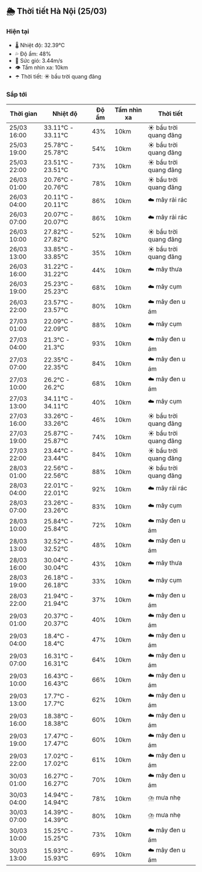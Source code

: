## 🌦️ Thời tiết Hà Nội (25/03)

### Hiện tại

- 🌡️ Nhiệt độ: 32.39℃
- 💦 Độ ẩm: 48%
- 💨 Sức gió: 3.44m/s
- 👁️ Tầm nhìn xa: 10km
- ☂️ Thời tiết: ☀️ bầu trời quang đãng

### Sắp tới

| Thời gian | Nhiệt độ | Độ ẩm | Tầm nhìn xa | Thời tiết |
| --- | --- | --- | --- | --- |
| 25/03 16:00 | 33.11℃ - 33.11℃ | 43% | 10km | ☀️ bầu trời quang đãng |
| 25/03 19:00 | 25.78℃ - 25.78℃ | 54% | 10km | ☀️ bầu trời quang đãng |
| 25/03 22:00 | 23.51℃ - 23.51℃ | 73% | 10km | ☀️ bầu trời quang đãng |
| 26/03 01:00 | 20.76℃ - 20.76℃ | 78% | 10km | ☀️ bầu trời quang đãng |
| 26/03 04:00 | 20.11℃ - 20.11℃ | 86% | 10km | ☁️ mây rải rác |
| 26/03 07:00 | 20.07℃ - 20.07℃ | 86% | 10km | ☁️ mây rải rác |
| 26/03 10:00 | 27.82℃ - 27.82℃ | 52% | 10km | ☀️ bầu trời quang đãng |
| 26/03 13:00 | 33.85℃ - 33.85℃ | 35% | 10km | ☀️ bầu trời quang đãng |
| 26/03 16:00 | 31.22℃ - 31.22℃ | 44% | 10km | ☁️ mây thưa |
| 26/03 19:00 | 25.23℃ - 25.23℃ | 68% | 10km | ☁️ mây cụm |
| 26/03 22:00 | 23.57℃ - 23.57℃ | 80% | 10km | ☁️ mây đen u ám |
| 27/03 01:00 | 22.09℃ - 22.09℃ | 88% | 10km | ☁️ mây cụm |
| 27/03 04:00 | 21.3℃ - 21.3℃ | 93% | 10km | ☁️ mây đen u ám |
| 27/03 07:00 | 22.35℃ - 22.35℃ | 84% | 10km | ☁️ mây đen u ám |
| 27/03 10:00 | 26.2℃ - 26.2℃ | 68% | 10km | ☁️ mây đen u ám |
| 27/03 13:00 | 34.11℃ - 34.11℃ | 40% | 10km | ☁️ mây cụm |
| 27/03 16:00 | 33.26℃ - 33.26℃ | 46% | 10km | ☀️ bầu trời quang đãng |
| 27/03 19:00 | 25.87℃ - 25.87℃ | 74% | 10km | ☀️ bầu trời quang đãng |
| 27/03 22:00 | 23.44℃ - 23.44℃ | 84% | 10km | ☀️ bầu trời quang đãng |
| 28/03 01:00 | 22.56℃ - 22.56℃ | 88% | 10km | ☀️ bầu trời quang đãng |
| 28/03 04:00 | 22.01℃ - 22.01℃ | 92% | 10km | ☁️ mây rải rác |
| 28/03 07:00 | 23.26℃ - 23.26℃ | 83% | 10km | ☁️ mây cụm |
| 28/03 10:00 | 25.84℃ - 25.84℃ | 72% | 10km | ☁️ mây đen u ám |
| 28/03 13:00 | 32.52℃ - 32.52℃ | 48% | 10km | ☁️ mây đen u ám |
| 28/03 16:00 | 30.04℃ - 30.04℃ | 43% | 10km | ☁️ mây thưa |
| 28/03 19:00 | 26.18℃ - 26.18℃ | 33% | 10km | ☁️ mây cụm |
| 28/03 22:00 | 21.94℃ - 21.94℃ | 37% | 10km | ☁️ mây đen u ám |
| 29/03 01:00 | 20.37℃ - 20.37℃ | 40% | 10km | ☁️ mây đen u ám |
| 29/03 04:00 | 18.4℃ - 18.4℃ | 47% | 10km | ☁️ mây đen u ám |
| 29/03 07:00 | 16.31℃ - 16.31℃ | 64% | 10km | ☁️ mây đen u ám |
| 29/03 10:00 | 16.43℃ - 16.43℃ | 66% | 10km | ☁️ mây đen u ám |
| 29/03 13:00 | 17.7℃ - 17.7℃ | 62% | 10km | ☁️ mây đen u ám |
| 29/03 16:00 | 18.38℃ - 18.38℃ | 60% | 10km | ☁️ mây đen u ám |
| 29/03 19:00 | 17.47℃ - 17.47℃ | 60% | 10km | ☁️ mây đen u ám |
| 29/03 22:00 | 17.02℃ - 17.02℃ | 61% | 10km | ☁️ mây đen u ám |
| 30/03 01:00 | 16.27℃ - 16.27℃ | 70% | 10km | ☁️ mây đen u ám |
| 30/03 04:00 | 14.94℃ - 14.94℃ | 78% | 10km | ⛈️ mưa nhẹ |
| 30/03 07:00 | 14.39℃ - 14.39℃ | 80% | 10km | ⛈️ mưa nhẹ |
| 30/03 10:00 | 15.25℃ - 15.25℃ | 73% | 10km | ☁️ mây đen u ám |
| 30/03 13:00 | 15.93℃ - 15.93℃ | 69% | 10km | ☁️ mây đen u ám |
